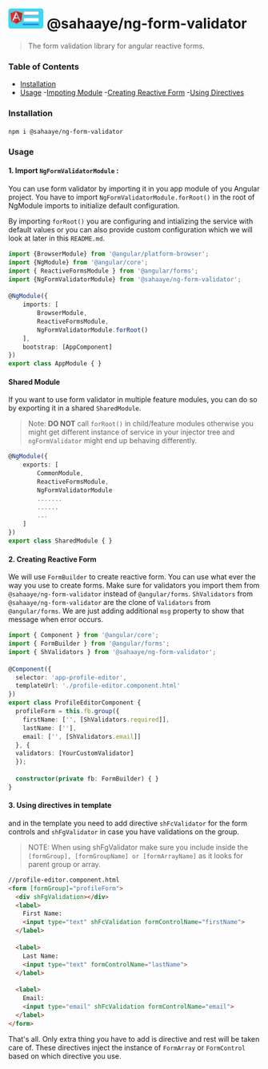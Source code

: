 

<h1> <img src="/assets/logo.png" width="70"> @sahaaye/ng-form-validator</h1>

> The form validation library for angular reactive forms.

### Table of Contents
- [Installation](#installation)
- [Usage](#usage)
  -[Impoting Module](#1-import-ngformvalidatormodule)
  -[Creating Reactive Form](#2-creating-reactive-form)
  -[Using Directives](#3-using-directives-in-template)




### Installation

`npm i @sahaaye/ng-form-validator`

### Usage

#### **1. Import `NgFormValidatorModule` :**

You can use form validator by importing it in you app module of you Angular project. You have to import `NgFormValidatorModule.forRoot()` in the root of NgModule imports to initialize default configuration.

By importing `forRoot()` you are configuring and intializing the service with default values or you can also provide custom configuration which we will look at later in this `README.md`.

```ts
import {BrowserModule} from '@angular/platform-browser';
import {NgModule} from '@angular/core';
import { ReactiveFormsModule } from '@angular/forms';
import {NgFormValidatorModule} from '@sahaaye/ng-form-validator';

@NgModule({
    imports: [
        BrowserModule,
        ReactiveFormsModule,
        NgFormValidatorModule.forRoot()
    ],
    bootstrap: [AppComponent]
})
export class AppModule { }
```
#### Shared Module

If you want to use form validator in multiple feature modules, you can do so by exporting it in a shared `SharedModule`.

> Note: **DO NOT** call `forRoot()` in child/feature modules otherwise you might get different instance of service in your    injector tree and `ngFormValidator` might end up behaving differently.

```ts
@NgModule({
    exports: [
        CommonModule,
        ReactiveFormsModule,
        NgFormValidatorModule
        .......
        ......
        ...
    ]
})
export class SharedModule { }
```

#### **2. Creating Reactive Form**

We will use `FormBuilder` to create reactive form. You can use what ever the way you use to create forms. Make sure for validators you import them from `@sahaaye/ng-form-validator` instead of `@angular/forms`. `ShValidators` from `@sahaaye/ng-form-validator` are the clone of `Validators` from `@angular/forms`. We are just adding additional `msg` property to show that message when error occurs.

```ts
import { Component } from '@angular/core';
import { FormBuilder } from '@angular/forms';
import { ShValidators } from '@sahaaye/ng-form-validator';

@Component({
  selector: 'app-profile-editor',
  templateUrl: './profile-editor.component.html'
})
export class ProfileEditorComponent {
  profileForm = this.fb.group({
    firstName: ['', [ShValidators.required]],
    lastName: [''],
    email: ['', [ShValidators.email]]
  }, {
  validators: [YourCustomValidator]
  });

  constructor(private fb: FormBuilder) { }
}
```
#### **3. Using directives in template**
and in the template you need to add directive `shFcValidator` for the form controls and `shFgValidator` in case you have validations on the group.

> NOTE: When using shFgValidator make sure you include inside the `[formGroup], [formGroupName] or [formArrayName]` as it looks for parent group or array.

```html
//profile-editor.component.html
<form [formGroup]="profileForm">
  <div shFgValidation></div>
  <label>
    First Name:
    <input type="text" shFcValidation formControlName="firstName">
  </label>

  <label>
    Last Name:
    <input type="text" formControlName="lastName">
  </label>

  <label>
    Email:
    <input type="email" shFcValidation formControlName="email">
  </label>
</form>
```

That's all. Only extra thing you have to add is directive and rest will be taken care of. These directives inject the instance of `FormArray` or `FormControl` based on which directive you use.

